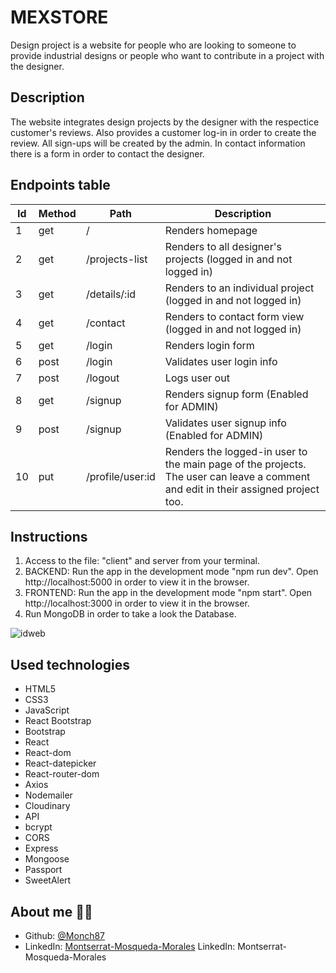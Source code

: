 # MEXSTORE

Design project is a website for people who are looking to someone to provide industrial designs or people who want to  contribute in a project with the designer.



## Description

The website integrates design projects by the designer with the respectice customer's reviews. Also provides a customer log-in in order to create the review. All sign-ups will be created by the admin. In contact information there is a form in order to contact the designer.


## Endpoints table

| Id  | Method | Path                                        | Description                                                            |
| --- | ------ | ------------------------------------------- | ---------------------------------------------------------------------- |
| 1   | get    | /                                           | Renders homepage                                                       |
| 2   | get    | /projects-list                              | Renders to all designer's projects (logged in and not logged in)                                |
| 3  | get    | /details/:id                                | Renders to an individual project (logged in and not logged in)                              |
| 4   | get    | /contact                                    | Renders to contact form view (logged in and not logged in)                                  |
| 5   | get    | /login                                      | Renders login form                                                     |
| 6   | post   | /login                                      | Validates user login info                                              |
| 7   | post   | /logout                                     | Logs user out                                                          |
| 8   | get    | /signup                                     | Renders signup form (Enabled for ADMIN)                                                   |
| 9   | post   | /signup                                     | Validates user signup info (Enabled for ADMIN)                                              |
| 10   | put   | /profile/user:id                              | Renders the logged-in user to the main page of the projects. The user can leave a comment and edit in their assigned project too.  |


  ## Instructions

 1. Access to the file: "client" and server from your terminal. 
 2. BACKEND: Run the app in the development mode "npm run dev". Open http://localhost:5000 in order to view it in the browser.
 3. FRONTEND: Run the app in the development mode "npm start". Open http://localhost:3000 in order to view it in the browser.
 4. Run MongoDB in order to take a look the Database.

![idweb](https://user-images.githubusercontent.com/72262776/118497177-1e99c900-b725-11eb-9d7f-997bbf1b55c4.png)

  ## Used technologies 

- HTML5 
- CSS3
- JavaScript
- React Bootstrap
- Bootstrap
- React
- React-dom
- React-datepicker
- React-router-dom
- Axios
- Nodemailer
- Cloudinary
- API
- bcrypt
- CORS
- Express
- Mongoose
- Passport
- SweetAlert



## About me :woman_technologist:

* Github: [@Monch87](https://github.com/Monch87)
* LinkedIn: [Montserrat-Mosqueda-Morales](https://www.linkedin.com/in/montserrat-mosqueda-morales)
  LinkedIn: Montserrat-Mosqueda-Morales
